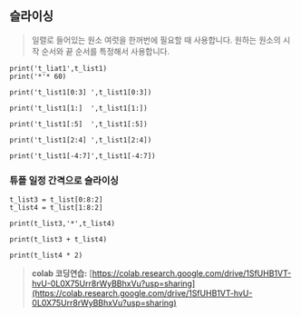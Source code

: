 ## 슬라이싱 

> 일렬로 들어있는 원소 여럿을 한꺼번에 필요할 때 사용합니다.
> 원하는 원소의 시작 순서와 끝 순서를 특정해서 사용합니다.

```
print('t_liat1',t_list1)
print('*'* 60)

print('t_list1[0:3] ',t_list1[0:3])

print('t_list1[1:]  ',t_list1[1:])

print('t_list1[:5]  ',t_list1[:5])

print('t_list1[2:4] ',t_list1[2:4])

print('t_list1[-4:7]',t_list1[-4:7])
```

### 튜플 일정 간격으로 슬라이싱

```
t_list3 = t_list[0:8:2]
t_list4 = t_list[1:8:2]

print(t_list3,'*',t_list4)

print(t_list3 + t_list4)

print(t_list4 * 2)
```

> **colab 코딩연습:** [https://colab.research.google.com/drive/1SfUHB1VT-hvU-0L0X75Urr8rWyBBhxVu?usp=sharing](https://colab.research.google.com/drive/1SfUHB1VT-hvU-0L0X75Urr8rWyBBhxVu?usp=sharing) 
